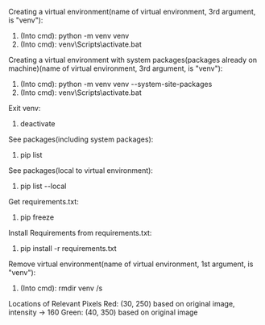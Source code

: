 Creating a virtual environment(name of virtual environment, 3rd argument, is "venv"):
1. (Into cmd): python -m venv venv
2. (Into cmd): venv\Scripts\activate.bat

Creating a virtual environment with system packages(packages already on machine)(name of virtual environment, 3rd argument, is "venv"):
1. (Into cmd): python -m venv venv --system-site-packages
2. (Into cmd): venv\Scripts\activate.bat

Exit venv:
1. deactivate

See packages(including system packages):
1. pip list 

See packages(local to virtual environment):
1. pip list --local

Get requirements.txt:
1. pip freeze

Install Requirements from requirements.txt:
1. pip install -r requirements.txt

Remove virtual environment(name of virtual environment, 1st argument, is "venv"):
1. (Into cmd): rmdir venv /s

Locations of Relevant Pixels
Red: (30, 250) based on original image, intensity -> 160
Green: (40, 350) based on original image
